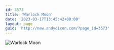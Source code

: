 ```yaml
---
id: 3573
title: 'Warlock Moon'
date: '2023-03-17T13:45:42+00:00'
layout: page
guid: 'http://new.andydixon.com/?page_id=3573'
---
```


![Warlock Moon](https://i0.wp.com/assets.g8x2.ldn.idrivee2-23.com/posters/Warlock%20Moon%2001.jpg?w=1200&ssl=1 "Warlock Moon")